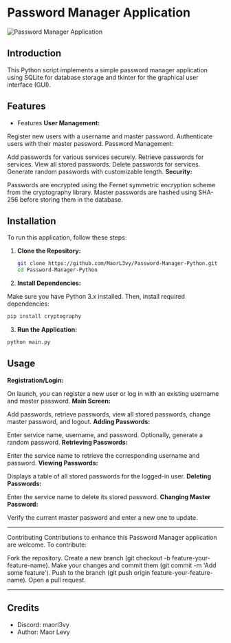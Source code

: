 # Password Manager Application

![Password Manager Application](https://img.shields.io/badge/Password%20Manager%20Application-Python-blue)

## Introduction

This Python script implements a simple password manager application using SQLite for database storage and tkinter for the graphical user interface (GUI).

## Features

- Features
**User Management:**

Register new users with a username and master password.
Authenticate users with their master password.
Password Management:

Add passwords for various services securely.
Retrieve passwords for services.
View all stored passwords.
Delete passwords for services.
Generate random passwords with customizable length.
**Security:**

Passwords are encrypted using the Fernet symmetric encryption scheme from the cryptography library.
Master passwords are hashed using SHA-256 before storing them in the database.
## Installation

To run this application, follow these steps:

1. **Clone the Repository:**
   ```bash
   git clone https://github.com/MaorL3vy/Password-Manager-Python.git
   cd Password-Manager-Python
   ```

2. **Install Dependencies:**

Make sure you have Python 3.x installed. Then, install required dependencies:
   ```bash
   pip install cryptography
   ```

3. **Run the Application:**
```bash
python main.py
```



## Usage
**Registration/Login:**

On launch, you can register a new user or log in with an existing username and master password.
**Main Screen:**

Add passwords, retrieve passwords, view all stored passwords, change master password, and logout.
**Adding Passwords:**

Enter service name, username, and password. Optionally, generate a random password.
**Retrieving Passwords:**

Enter the service name to retrieve the corresponding username and password.
**Viewing Passwords:**

Displays a table of all stored passwords for the logged-in user.
**Deleting Passwords:**

Enter the service name to delete its stored password.
**Changing Master Password:**

Verify the current master password and enter a new one to update.

---

Contributing
Contributions to enhance this Password Manager application are welcome. To contribute:

Fork the repository.
Create a new branch (git checkout -b feature-your-feature-name).
Make your changes and commit them (git commit -m 'Add some feature').
Push to the branch (git push origin feature-your-feature-name).
Open a pull request.

---

## Credits

- Discord: maorl3vy
- Author: Maor Levy
